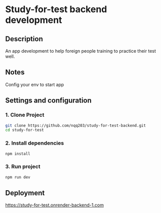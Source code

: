 # Study-for-test backend development

## Description
An app development to help foreign people training to practice their test well.

## Notes
Config your env to start app 

## Settings and configuration
### 1. Clone Project
```bash
git clone https://github.com/nqq203/study-for-test-backend.git
cd study-for-test
```

### 2. Install dependencies
```bash
npm install 
```

### 3. Run project
```bash
npm run dev 
```

## Deployment
https://study-for-test.onrender-backend-1.com
